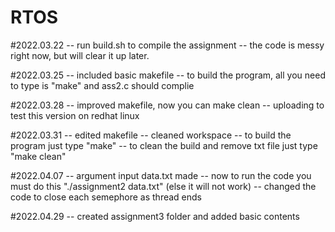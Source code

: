 # RTOS


#2022.03.22
-- run build.sh to compile the assignment
-- the code is messy right now, but will clear it up later.


#2022.03.25
-- included basic makefile
-- to build the program, all you need to type is "make" 
   and ass2.c should complie


#2022.03.28
-- improved makefile, now you can make clean
-- uploading to test this version on redhat linux

#2022.03.31
-- edited makefile
-- cleaned workspace
-- to build the program just type "make"
-- to clean the build and remove txt file just type "make clean"

#2022.04.07
-- argument input data.txt made
-- now to run the code you must do this "./assignment2 data.txt"  (else it will not work)
-- changed the code to close each semephore as thread ends


#2022.04.29
-- created assignment3 folder and added basic contents




